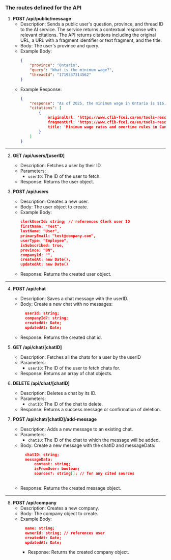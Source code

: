 ### The routes defined for the API
1. **POST /api/public/message**
    - Description: Sends a public user's question, province, and thread ID to the AI service. The service returns a contextual response with relevant citations. The API returns citations including the original URL, a URL with a fragment identifier or text fragment, and the title.
	- Body: The user's province and query.
	- Example Body:
	    ```json
		{
			"province": "Ontario",
			"query": "What is the minimum wage?",
			"threadId": "1719337314562"
		}
	    ```
	- Example Response:
	    ```json
		{
			"response": "As of 2025, the minimum wage in Ontario is $16.55 per hour.",
			"citations": [
				{
					originalUrl: 'https://www.cfib-fcei.ca/en/tools-resources/minimum-wage-rates-overtime-rules-canada',
					fragmentUrl: 'https://www.cfib-fcei.ca/en/tools-resources/minimum-wage-rates-overtime-rules-canada',
					title: 'Minimum wage rates and overtime rules in Canada'
				}
			]
		}
		```

---
2. **GET /api/users/[userID]**
   - Description: Fetches a user by their ID.
   - Parameters:
     - `userID`: The ID of the user to fetch.
   - Response: Returns the user object.

3. **POST /api/users**
    - Description: Creates a new user.
    - Body: The user object to create.
    - Example Body:
        ```json
		clerkUserId: string; // references Clerk user ID
        firstName: "Test",
        lastName: "User",
        primaryEmail: "test@company.com",
        userType: "Employee",
        isSubscribed: true,
        province: "ON",
        companyId: "", 
        createdAt: new Date(), 
        updatedAt: new Date()  
        ```
    - Response: Returns the created user object.
---
4. **POST /api/chat**
	- Description: Saves a chat message with the userID.
	- Body: Create a new chat with no messages:
      ```json
        userId: string; 
        companyId?: string; 
        createdAt: Date;
        updatedAt: Date;
      ```   
    - Response: Returns the created chat id.

5. **GET /api/chat/[chatID]**
	- Description: Fetches all the chats for a user by the userID
	- Parameters:
		- `userID`: The ID of the user to fetch chats for.
	- Response: Returns an array of chat objects.

6. **DELETE /api/chat/[chatID]**
	- Description: Deletes a chat by its ID.
	- Parameters:
		- `chatID`: The ID of the chat to delete.
	- Response: Returns a success message or confirmation of deletion.

7. **POST /api/chat/[chatID]/add-message**
	- Description: Adds a new message to an existing chat.
	- Parameters:
		- `chatID`: The ID of the chat to which the message will be added.
	- Body: Create a new message with the chatID and messageData:
	  ```json
		chatID: string; 
		messageData: 
			content: string;
			isFromUser: boolean;
			sources?: string[]; // for any cited sources
		
	  ```
	- Response: Returns the created message object.
---
8. **POST /api/company**
	- Description: Creates a new company.
	- Body: The company object to create.
	- Example Body:
	  ```json
		name: string;
		ownerId: string; // references user
		createdAt: Date;
		updatedAt: Date;
	  ```
	  - Response: Returns the created company object.

